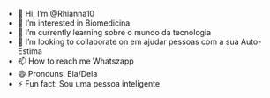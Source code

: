 - 👋 Hi, I’m @Rhianna10
- 👀 I’m interested in Biomedicina
- 🌱 I’m currently learning sobre o mundo da tecnologia
- 💞️ I’m looking to collaborate on em ajudar pessoas com a sua Auto-Estima
- 📫 How to reach me Whatszapp
- 😄 Pronouns: Ela/Dela
- ⚡ Fun fact: Sou uma pessoa inteligente

<!---
Rhianna10/Rhianna10 is a ✨ special ✨ repository because its `README.md` (this file) appears on your GitHub profile.
You can click the Preview link to take a look at your changes.
--->
